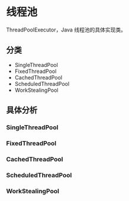 # 线程池
ThreadPoolExecutor，Java 线程池的具体实现类。

## 分类
- SingleThreadPool
- FixedThreadPool
- CachedThreadPool
- ScheduledThreadPool
- WorkStealingPool

## 具体分析
### SingleThreadPool

### FixedThreadPool

### CachedThreadPool

### ScheduledThreadPool

### WorkStealingPool